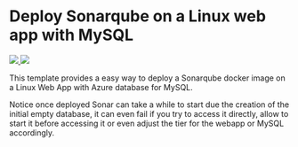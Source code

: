 # Deploy Sonarqube on a Linux web app with MySQL

<a href="https://portal.azure.com/#create/Microsoft.Template/uri/https%3A%2F%2Fraw.githubusercontent.com%2FTVDKoni%2Fazure-quickstart-templates%2Fmaster%2F101-webapp-linux-sonarqube-mysql%2Fazuredeploy.json" target="_blank">
  <img src="http://azuredeploy.net/deploybutton.png"/>
</a>
<a href="http://armviz.io/#/?load=https%3A%2F%2Fraw.githubusercontent.com%2FTVDKoni%2Fazure-quickstart-templates%2Fmaster%2F101-webapp-linux-sonarqube-mysql%2Fazuredeploy.json" target="_blank">
  <img src="http://armviz.io/visualizebutton.png"/>
</a>

This template provides a easy way to deploy a Sonarqube docker image on a Linux Web App with Azure database for MySQL.

Notice once deployed Sonar can take a while to start due the creation of the initial empty database, it can even fail if you try to access it directly, allow to start it before accessing it or even adjust the tier for the webapp or MySQL accordingly.
